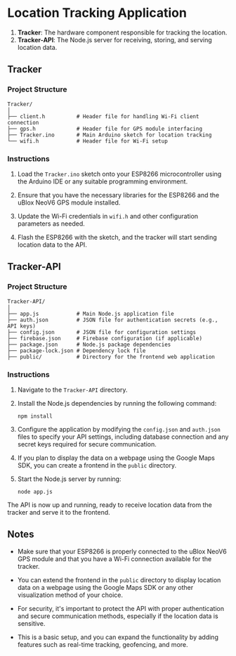 # Location Tracking Application


1. **Tracker**: The hardware component responsible for tracking the location.
2. **Tracker-API**: The Node.js server for receiving, storing, and serving location data.

## Tracker

### Project Structure
```
Tracker/
│
├── client.h          # Header file for handling Wi-Fi client connection
├── gps.h             # Header file for GPS module interfacing
├── Tracker.ino       # Main Arduino sketch for location tracking
└── wifi.h            # Header file for Wi-Fi setup
```

### Instructions
1. Load the `Tracker.ino` sketch onto your ESP8266 microcontroller using the Arduino IDE or any suitable programming environment.

2. Ensure that you have the necessary libraries for the ESP8266 and the uBlox NeoV6 GPS module installed.

3. Update the Wi-Fi credentials in `wifi.h` and other configuration parameters as needed.

4. Flash the ESP8266 with the sketch, and the tracker will start sending location data to the API.

## Tracker-API

### Project Structure
```
Tracker-API/
│
├── app.js            # Main Node.js application file
├── auth.json         # JSON file for authentication secrets (e.g., API keys)
├── config.json       # JSON file for configuration settings
├── firebase.json     # Firebase configuration (if applicable)
├── package.json      # Node.js package dependencies
├── package-lock.json # Dependency lock file
├── public/           # Directory for the frontend web application
```

### Instructions
1. Navigate to the `Tracker-API` directory.

2. Install the Node.js dependencies by running the following command:
   ```
   npm install
   ```

3. Configure the application by modifying the `config.json` and `auth.json` files to specify your API settings, including database connection and any secret keys required for secure communication.

4. If you plan to display the data on a webpage using the Google Maps SDK, you can create a frontend in the `public` directory.

5. Start the Node.js server by running:
   ```
   node app.js
   ```

The API is now up and running, ready to receive location data from the tracker and serve it to the frontend.

## Notes
- Make sure that your ESP8266 is properly connected to the uBlox NeoV6 GPS module and that you have a Wi-Fi connection available for the tracker.

- You can extend the frontend in the `public` directory to display location data on a webpage using the Google Maps SDK or any other visualization method of your choice.

- For security, it's important to protect the API with proper authentication and secure communication methods, especially if the location data is sensitive.

- This is a basic setup, and you can expand the functionality by adding features such as real-time tracking, geofencing, and more.
